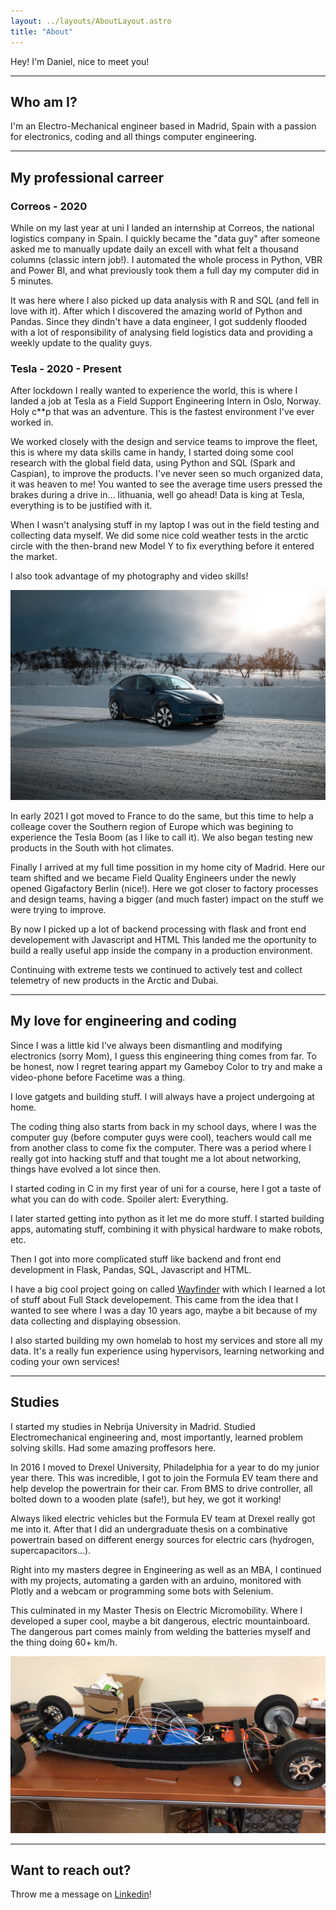 ```yaml
---
layout: ../layouts/AboutLayout.astro
title: "About"
---
```


Hey! I'm Daniel, nice to meet you!

---

## Who am I?

I'm an Electro-Mechanical engineer based in Madrid, Spain with a passion for electronics, coding and all things computer engineering.

---

## My professional carreer

### **Correos** - 2020

While on my last year at uni I landed an internship at Correos, the national logistics company in Spain. I quickly became the "data guy" after someone asked me to manually update daily an excell with what felt a thousand columns (classic intern job!). I automated the whole process in Python, VBR and Power BI, and what previously took them a full day my computer did in 5 minutes.

It was here where I also picked up data analysis with R and SQL (and fell in love with it). After which I discovered the amazing world of Python and Pandas. Since they dindn't have a data engineer, I got suddenly flooded with a lot of responsibility of analysing field logistics data and providing a weekly update to the quality guys.

### **Tesla** - 2020 - Present

After lockdown I really wanted to experience the world, this is where I landed a job at Tesla as a Field Support Engineering Intern in Oslo, Norway. Holy c\*\*p that was an adventure. This is the fastest environment I've ever worked in.

We worked closely with the design and service teams to improve the fleet, this is where my data skills came in handy, I started doing some cool research with the global field data, using Python and SQL (Spark and Caspian), to improve the products. I've never seen so much organized data, it was heaven to me! You wanted to see the average time users pressed the brakes during a drive in... lithuania, well go ahead! Data is king at Tesla, everything is to be justified with it.

When I wasn't analysing stuff in my laptop I was out in the field testing and collecting data myself. We did some nice cold weather tests in the arctic circle with the then-brand new Model Y to fix everything before it entered the market.

I also took advantage of my photography and video skills!

![Model Y testing Norway](../assets/images/about/TeslaTesting.jpg)

In early 2021 I got moved to France to do the same, but this time to help a colleage cover the Southern region of Europe which was begining to experience the Tesla Boom (as I like to call it). We also began testing new products in the South with hot climates.

Finally I arrived at my full time possition in my home city of Madrid. Here our team shifted and we became Field Quality Engineers under the newly opened Gigafactory Berlin (nice!). Here we got closer to factory processes and design teams, having a bigger (and much faster) impact on the stuff we were trying to improve.

By now I picked up a lot of backend processing with flask and front end developement with Javascript and HTML This landed me the oportunity to build a really useful app inside the company in a production environment.

Continuing with extreme tests we continued to actively test and collect telemetry of new products in the Arctic and Dubai.

---

## My love for engineering and coding

Since I was a little kid I've always been dismantling and modifying electronics (sorry Mom), I guess this engineering thing comes from far. To be honest, now I regret tearing appart my Gameboy Color to try and make a video-phone before Facetime was a thing.

I love gatgets and building stuff. I will always have a project undergoing at home.

The coding thing also starts from back in my school days, where I was the computer guy (before computer guys were cool), teachers would call me from another class to come fix the computer. There was a period where I really got into hacking stuff and that tought me a lot about networking, things have evolved a lot since then.

I started coding in C in my first year of uni for a course, here I got a taste of what you can do with code. Spoiler alert: Everything.

I later started getting into python as it let me do more stuff. I started building apps, automating stuff, combining it with physical hardware to make robots, etc.

Then I got into more complicated stuff like backend and front end development in Flask, Pandas, SQL, Javascript and HTML.

I have a big cool project going on called [Wayfinder](https://github.com/dontic/wayfinder) with which I learned a lot of stuff about Full Stack developement. This came from the idea that I wanted to see where I was a day 10 years ago, maybe a bit because of my data collecting and displaying obsession.

I also started building my own homelab to host my services and store all my data. It's a really fun experience using hypervisors, learning networking and coding your own services!

---

## Studies

I started my studies in Nebrija University in Madrid. Studied Electromechanical engineering and, most importantly, learned problem solving skills. Had some amazing proffesors here.

In 2016 I moved to Drexel University, Philadelphia for a year to do my junior year there. This was incredible, I got to join the Formula EV team there and help develop the powertrain for their car. From BMS to drive controller, all bolted down to a wooden plate (safe!), but hey, we got it working!

Always liked electric vehicles but the Formula EV team at Drexel really got me into it. After that I did an undergraduate thesis on a combinative powertrain based on different energy sources for electric cars (hydrogen, supercapacitors...).

Right into my masters degree in Engineering as well as an MBA, I continued with my projects, automating a garden with an arduino, monitored with Plotly and a webcam or programming some bots with Selenium.

This culminated in my Master Thesis on Electric Micromobility. Where I developed a super cool, maybe a bit dangerous, electric mountainboard. The dangerous part comes mainly from welding the batteries myself and the thing doing 60+ km/h.

![Eskateboard](../assets/images/about/eskate.jpg)

---

## Want to reach out?

Throw me a message on [Linkedin](https://www.linkedin.com/in/gsdaniel/)!
